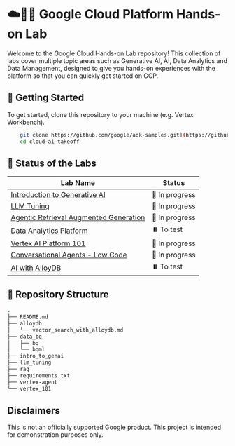 # ☁️👨‍💻 Google Cloud Platform Hands-on Lab

Welcome to the Google Cloud Hands-on Lab repository! This collection of labs cover multiple topic areas such as Generative AI, AI, Data Analytics and Data Management, designed to give you hands-on experiences with the platform so that you can quickly get started on GCP. 

## 🚀 Getting Started
To get started, clone this repository to your machine (e.g. Vertex Workbench). 
```bash
    git clone https://github.com/google/adk-samples.git](https://github.com/angwanqi/cloud-ai-takeoff.git
    cd cloud-ai-takeoff
 ```
## 🔧 Status of the Labs
| Lab Name | Status |
| --- | --- |
| [Introduction to Generative AI](intro_to_genai)  | 🚧 In progress |
| [LLM Tuning](llm_tuning) | 🚧 In progress |
| [Agentic Retrieval Augmented Generation](rag) | 🚧 In progress |
| [Data Analytics Platform](data) | ⏸️ To test |
| [Vertex AI Platform 101](vertex_101) | 🚧 In progress |
| [Conversational Agents - Low Code](vertex-agent) | 🚧 In progress |
| [AI with AlloyDB](alloydb) | ⏸️ To test |

## 🧱 Repository Structure
```bash
.
├── README.md
├── alloydb
│   └── vector_search_with_alloydb.md
├── data_bq
│   ├── bq
│   └── bqml
├── intro_to_genai
├── llm_tuning
├── rag
├── requirements.txt
├── vertex-agent
└── vertex_101
```

## Disclaimers
This is not an officially supported Google product. This project is intended for demonstration purposes only.
